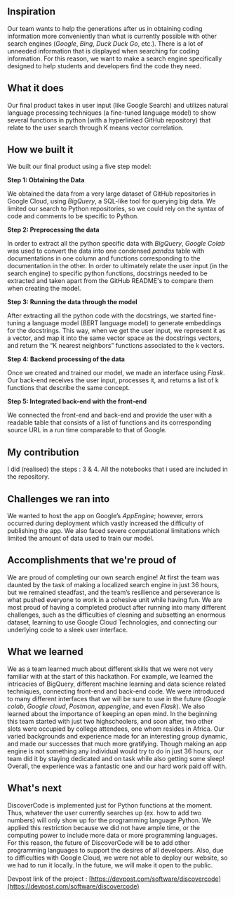 ## Inspiration

Our team wants to help the generations after us in obtaining coding information more conveniently than what is currently possible with other search engines (_Google_,  _Bing_,  _Duck Duck Go_, etc.). There is a lot of unneeded information that is displayed when searching for coding information. For this reason, we want to make a search engine specifically designed to help students and developers find the code they need.

## What it does

Our final product takes in user input (like Google Search) and utilizes natural language processing techniques (a fine-tuned language model) to show several functions in python (with a hyperlinked GitHub repository) that relate to the user search through K means vector correlation.

## How we built it

We built our final product using a five step model:

**Step 1: Obtaining the Data**

We obtained the data from a very large dataset of GitHub repositories in Google Cloud, using  _BigQuery_, a SQL-like tool for querying big data. We limited our search to Python repositories, so we could rely on the syntax of code and comments to be specific to Python.

**Step 2: Preprocessing the data**

In order to extract all the python specific data with  _BigQuery_,  _Google Colab_  was used to convert the data into one condensed  _pandas_  table with documentations in one column and functions corresponding to the documentation in the other. In order to ultimately relate the user input (in the search engine) to specific python functions, docstrings needed to be extracted and taken apart from the GitHub README's to compare them when creating the model.

**Step 3: Running the data through the model**

After extracting all the python code with the docstrings, we started fine-tuning a language model (BERT language model) to generate embeddings for the docstrings. This way, when we get the user input, we represent it as a vector, and map it into the same vector space as the docstrings vectors, and return the “K nearest neighbors” functions associated to the k vectors.

**Step 4: Backend processing of the data**

Once we created and trained our model, we made an interface using  _Flask_. Our back-end receives the user input, processes it, and returns a list of k functions that describe the same concept.

**Step 5: Integrated back-end with the front-end**

We connected the front-end and back-end and provide the user with a readable table that consists of a list of functions and its corresponding source URL in a run time comparable to that of Google.

## My contribution
I did (realised) the steps : 3 & 4. All the notebooks that i used are included in the repository.

## Challenges we ran into

We wanted to host the app on Google’s  _AppEngine_; however, errors occurred during deployment which vastly increased the difficulty of publishing the app. We also faced severe computational limitations which limited the amount of data used to train our model.

## Accomplishments that we're proud of

We are proud of completing our own search engine! At first the team was daunted by the task of making a localized search engine in just 36 hours, but we remained steadfast, and the team’s resilience and perseverance is what pushed everyone to work in a cohesive unit while having fun. We are most proud of having a completed product after running into many different challenges, such as the difficulties of cleaning and subsetting an enormous dataset, learning to use Google Cloud Technologies, and connecting our underlying code to a sleek user interface.

## What we learned

We as a team learned much about different skills that we were not very familiar with at the start of this hackathon. For example, we learned the intricacies of BigQuery, different machine learning and data science related techniques, connecting front-end and back-end code. We were introduced to many different interfaces that we will be sure to use in the future (_Google colab_,  _Google cloud_,  _Postman_,  _appengine_, and even  _Flask_). We also learned about the importance of keeping an open mind. In the beginning this team started with just two highschoolers, and soon after, two other slots were occupied by college attendees, one whom resides in Africa. Our varied backgrounds and experience made for an interesting group dynamic, and made our successes that much more gratifying. Though making an app engine is not something any individual would try to do in just 36 hours, our team did it by staying dedicated and on task while also getting some sleep! Overall, the experience was a fantastic one and our hard work paid off with.

## What's next

DiscoverCode is implemented just for Python functions at the moment. Thus, whatever the user currently searches up (ex. how to add two numbers) will only show up for the programming language Python. We applied this restriction because we did not have ample time, or the computing power to include more data or more programming languages. For this reason, the future of DiscoverCode will be to add other programming languages to support the desires of all developers. Also, due to difficulties with Google Cloud, we were not able to deploy our website, so we had to run it locally. In the future, we will make it open to the public.

Devpost link of the project : [https://devpost.com/software/discovercode](https://devpost.com/software/discovercode)
